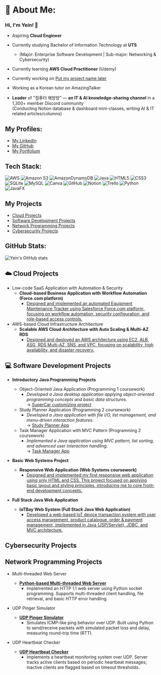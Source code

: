 # 💫 About Me:
### Hi, I'm Yein! 👋

- Aspiring **Cloud Engineer** <br/> 
- Currently studying Bachelor of Information Technology at **UTS**  <br/>
  - (Major: Enterprise Software Development | Sub-major: Networking & Cybersecurity)  <br/>
- Currently learning **AWS Cloud Practitioner** (Udemy) <br/>
- Currently working on [Put my project name later]() <br/>

- Working as a Korean tutor on AmazingTalker  <br/>
- **Leader** of "컴퓨터 해방방" — **an IT & AI knowledge-sharing channel** in a 1,300+ member Discord community  <br/>
(Conducting Notion database & dashboard mini-classes, writing AI & IT related articles/columns) <br/>


##  My Profiles:
- [My LinkedIn](https://www.linkedin.com/in/yein-jeong-953b60303/)  <br/>
- [My GitHub](https://github.com/YeinJeong131)  <br/>
- [My Portfolium](https://portfolium.com.au/YeinJeong/portfolio)<br/>



## Tech Stack:
![AWS](https://img.shields.io/badge/AWS-%23FF9900.svg?style=for-the-badge&logo=amazon-aws&logoColor=white) ![Amazon S3](https://img.shields.io/badge/Amazon%20S3-FF9900?style=for-the-badge&logo=amazons3&logoColor=white)  ![AmazonDynamoDB](https://img.shields.io/badge/Amazon%20DynamoDB-4053D6?style=for-the-badge&logo=Amazon%20DynamoDB&logoColor=white) ![Java](https://img.shields.io/badge/java-%23ED8B00.svg?style=for-the-badge&logo=openjdk&logoColor=white) ![HTML5](https://img.shields.io/badge/html5-%23E34F26.svg?style=for-the-badge&logo=html5&logoColor=white) ![CSS3](https://img.shields.io/badge/css3-%231572B6.svg?style=for-the-badge&logo=css3&logoColor=white)  ![SQLite](https://img.shields.io/badge/sqlite-%2307405e.svg?style=for-the-badge&logo=sqlite&logoColor=white) ![MySQL](https://img.shields.io/badge/mysql-4479A1.svg?style=for-the-badge&logo=mysql&logoColor=white) ![Canva](https://img.shields.io/badge/Canva-%2300C4CC.svg?style=for-the-badge&logo=Canva&logoColor=white) ![GitHub](https://img.shields.io/badge/github-%23121011.svg?style=for-the-badge&logo=github&logoColor=white) ![Notion](https://img.shields.io/badge/Notion-%23000000.svg?style=for-the-badge&logo=notion&logoColor=white) ![Trello](https://img.shields.io/badge/Trello-%23026AA7.svg?style=for-the-badge&logo=Trello&logoColor=white) ![Python](https://img.shields.io/badge/python-3670A0?style=for-the-badge&logo=python&logoColor=ffdd54)   ![JavaFX](https://img.shields.io/badge/javafx-%23FF0000.svg?style=for-the-badge&logo=javafx&logoColor=white) 

## My Projects
- [Cloud Projects](#cloud-projects)
- [Software Development Projects](#soft-dev-projects)
- [Network Programming Projects](#net-projects)
- [Cybersecurity Projects](#cybersec-projects)



## GitHub Stats:
![Yein's GitHub stats](https://github-readme-stats.vercel.app/api?username=YeinJeong131&show_icons=true&theme=radical)

<h2 id="cloud-projects">☁️ Cloud Projects </h2>

- Low-code SaaS Application with Automation & Security  
  - <b>Cloud-based Business Application with Workflow Automation (Force.com platform)</b>  
    - [Designed and implemented an automated Equipment Maintenance Tracker using Salesforce Force.com platform, focusing on workflow automation, security configuration, and role-based access controls.](https://github.com/YeinJeong131/Workflow-Automation-App-ForceCom)
- AWS-based Cloud Infrastructure Architecture  
  - <b>Scalable AWS Cloud Architecture with Auto Scaling & Multi-AZ RDS</b>  
    - [Designed and deployed an AWS architecture using EC2, ALB, ASG, RDS Multi-AZ, SNS, and VPC, focusing on scalability, high availability, and disaster recovery.](https://github.com/your-repo-link)

<h2 id="soft-dev-projects"> 💻 Software Development Projects </h2>

- **Introductory Java Programming Projects**
  - Object-Oriented Java Application (Programming 1 coursework)  
    - _Developed a Java desktop application applying object-oriented programming concepts and basic data structures._  
        → [SuperCar customizing project](https://github.com/YeinJeong131/SuperCarCustomizationApp)
  - Study Planner Application (Programming 2 coursework) 
    - _Developed a Java application with file I/O, list management, and menu-driven interaction features._  
        → [Study Planner App](https://github.com/YeinJeong131/StudyPlannerApp)
  - Task Manager Application with MVC Pattern (Programming 2 coursework)  
    - _Implemented a Java application using MVC pattern, list sorting, and advanced user interaction handling._  
        → [Task Manager App](https://github.com/YeinJeong131/TaskManagerApp)
    
- **Basic Web Systems Project**  
  - <b>Responsive Web Application (Web Systems coursework)</b>  
    - [Designed and implemented my first responsive web application using only HTML and CSS. This project focused on applying basic layout and styling principles, introducing me to core front-end development concepts.](https://github.com/YeinJeong131/MyFirstWebsite)

      
- **Full Stack Java Web Application**  
  - <b>IoTBay Web System (Full Stack Java Web Application)</b>  
    - [Developed a web-based IoT device transaction system with user access management, product catalogue, order & payment management, implemented in Java (JSP/Servlet), JDBC, and MVC architecture.](https://github.com/your-repo-link)

<h2 id="cybersec-projects"> Cybersecurity Projects </h2>

<h2 id="net-projects"> Network Programming Projects</h2>

- Multi-threaded Web Server  
  - <b>[Python-based Multi-threaded Web Server](https://github.com/YeinJeong131/Multithreaded-WebServer-Python)</b>  
    - Implemented an HTTP 1.1 web server using Python socket programming. Supports multi-threaded client handling, file retrieval, and basic HTTP error handling.

- UDP Pinger Simulator  
  - <b>[UDP Pinger Simulator](https://github.com/YeinJeong131/UDP-Pinger-Simulator)</b>  
    - Simulates ICMP-like ping behavior over UDP. Built using Python to send/receive packets with simulated packet loss and delay, measuring round-trip time (RTT).

- UDP Heartbeat Checker  
  - <b>[UDP Heartbeat Checker](https://github.com/YeinJeong131/UDP-Heartbeat-Checker)</b>  
    - Implements a heartbeat monitoring system over UDP. Server tracks active clients based on periodic heartbeat messages; inactive clients are flagged based on timeout thresholds.


